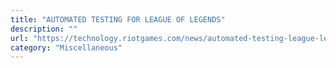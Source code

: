 ```yaml
---
title: "AUTOMATED TESTING FOR LEAGUE OF LEGENDS"
description: ""
url: "https://technology.riotgames.com/news/automated-testing-league-legends"
category: "Miscellaneous"
---
```

